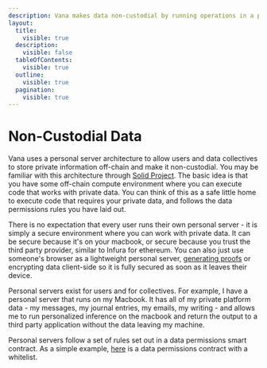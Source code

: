 ```yaml
---
description: Vana makes data non-custodial by running operations in a personal server
layout:
  title:
    visible: true
  description:
    visible: false
  tableOfContents:
    visible: true
  outline:
    visible: true
  pagination:
    visible: true
---
```


# Non-Custodial Data

Vana uses a personal server architecture to allow users and data collectives to store private information off-chain and make it non-custodial. You may be familiar with this architecture through [Solid Project](https://solidproject.org/). The basic idea is that you have some off-chain compute environment where you can execute code that works with private data. You can think of this as a safe little home to execute code that requires your private data, and follows the data permissions rules you have laid out.

There is no expectation that every user runs their own personal server - it is simply a secure environment where you can work with private data. It can be secure because it's on your macbook, or secure because you trust the third party provider, similar to Infura for ethereum. You can also just use someone's browser as a lightweight personal server, [generating proofs](https://zk-proof-poc.vercel.vana.com/) or encrypting data client-side so it is fully secured as soon as it leaves their device.&#x20;

Personal servers exist for users and for collectives. For example, I have a personal server that runs on my Macbook. It has all of my private platform data - my messages, my journal entries, my emails, my writing - and allows me to run personalized inference on the macbook and return the output to a third party application without the data leaving my machine.

Personal servers follow a set of rules set out in a data permissions smart contract. As a simple example, [here](https://github.com/vana-com/vana-protocol-contracts/blob/main/contracts/Whitelist.sol) is a data permissions contract with a whitelist.



[\
](https://docs.vana.com/network/introduction/motivating-use-cases)
